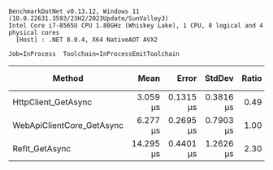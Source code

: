```

BenchmarkDotNet v0.13.12, Windows 11 (10.0.22631.3593/23H2/2023Update/SunValley3)
Intel Core i7-8565U CPU 1.80GHz (Whiskey Lake), 1 CPU, 8 logical and 4 physical cores
  [Host] : .NET 8.0.4, X64 NativeAOT AVX2

Job=InProcess  Toolchain=InProcessEmitToolchain  

```
| Method                    | Mean      | Error     | StdDev    | Ratio | RatioSD | Gen0   | Allocated | Alloc Ratio |
|-------------------------- |----------:|----------:|----------:|------:|--------:|-------:|----------:|------------:|
| HttpClient_GetAsync       |  3.059 μs | 0.1315 μs | 0.3816 μs |  0.49 |    0.09 | 0.4959 |   2.03 KB |        0.51 |
| WebApiClientCore_GetAsync |  6.277 μs | 0.2695 μs | 0.7903 μs |  1.00 |    0.00 | 0.9766 |   4.02 KB |        1.00 |
| Refit_GetAsync            | 14.295 μs | 0.4401 μs | 1.2626 μs |  2.30 |    0.31 | 1.2817 |   5.34 KB |        1.33 |
